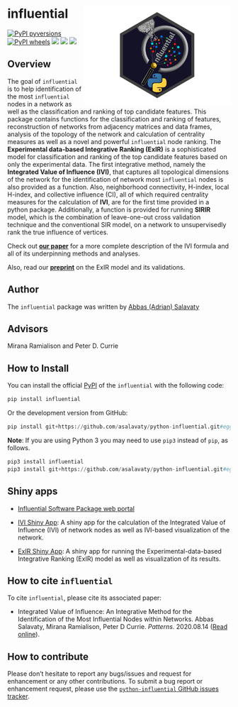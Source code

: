 # influential <a href='https://github.com/asalavaty/python-influential'><img src='https://raw.githubusercontent.com/asalavaty/python-influential/main/influential python package logo.png' align="right" height="221" /></a>

<!-- badges: start -->

[![PyPI pyversions](https://img.shields.io/pypi/pyversions/influential)](https://pypi.python.org/pypi/influential)
[![PyPI wheels](https://img.shields.io/pypi/wheel/influential.svg)](https://pypi.python.org/pypi/influential)
[![](https://img.shields.io/badge/Integrated%20Value%20of%20Influence-IVI-blue.svg)](https://doi.org/10.1016/j.patter.2020.100052)
[![](https://img.shields.io/badge/SIR--based%20Influence%20Ranking-SIRIR-green.svg)](https://doi.org/10.1016/j.patter.2020.100052)
[![](https://img.shields.io/badge/Experimental%20data--based%20Integrative%20Ranking-ExIR-blue.svg)](https://www.biorxiv.org/content/10.1101/2022.10.03.510585v1.abstract)
<!-- badges: end -->

## Overview

The goal of `influential` is to help identification of the most
`influential` nodes in a network as well as the classification and
ranking of top candidate features. This package contains functions for
the classification and ranking of features, reconstruction of networks
from adjacency matrices and data frames, analysis of the topology of the
network and calculation of centrality measures as well as a novel and
powerful `influential` node ranking. The **Experimental data-based
Integrative Ranking (ExIR)** is a sophisticated model for classification
and ranking of the top candidate features based on only the experimental
data. The first integrative method, namely the **Integrated Value of
Influence (IVI)**, that captures all topological dimensions of the
network for the identification of network most `influential` nodes is
also provided as a function. Also, neighborhood connectivity, H-index,
local H-index, and collective influence (CI), all of which required
centrality measures for the calculation of **IVI**, are for the first
time provided in a python package. Additionally, a function is provided for
running **SIRIR** model, which is the combination of leave-one-out cross
validation technique and the conventional SIR model, on a network to
unsupervisedly rank the true influence of vertices.

Check out [**our paper**](https://doi.org/10.1016/j.patter.2020.100052)
for a more complete description of the IVI formula and all of its
underpinning methods and analyses.

Also, read our [**preprint**](https://www.biorxiv.org/content/10.1101/2022.10.03.510585v1.abstract) on the ExIR model and 
its validations.

## Author

The `influential` package was written by [Abbas (Adrian)
Salavaty](https://asalavaty.com/)

## Advisors

Mirana Ramialison and Peter D. Currie

## How to Install

You can install the official [PyPI](http://pypi.python.org/pypi/influential/) of the
`influential` with the following code:

``` python
pip install influential
```

Or the development version from GitHub:

``` python
pip install git+https://github.com/asalavaty/python-influential.git#egg=influential
```

**Note**: If you are using Python 3 you may need to use `pip3` instead of `pip`, as follows.

``` python
pip3 install influential
pip3 install git+https://github.com/asalavaty/python-influential.git#egg=influential
```

## Shiny apps

- [Influential Software Package web
  portal](https://influential.erc.monash.edu/)

- [IVI Shiny App](https://influential.erc.monash.edu/IVI/): A shiny app
  for the calculation of the Integrated Value of Influence (IVI) of
  network nodes as well as IVI-based visualization of the network.

- [ExIR Shiny App](https://influential.erc.monash.edu/ExIR/): A shiny
  app for running the Experimental-data-based Integrative Ranking (ExIR)
  model as well as visualization of its results.


## How to cite `influential`

To cite `influential`, please cite its associated paper:

- Integrated Value of Influence: An Integrative Method for the
  Identification of the Most Influential Nodes within Networks. Abbas
  Salavaty, Mirana Ramialison, Peter D Currie. *Patterns*. 2020.08.14
  ([Read online](https://doi.org/10.1016/j.patter.2020.100052)).

## How to contribute

Please don’t hesitate to report any bugs/issues and request for
enhancement or any other contributions. To submit a bug report or
enhancement request, please use the [`python-influential` GitHub issues
tracker](https://github.com/asalavaty/python-influential/issues).
